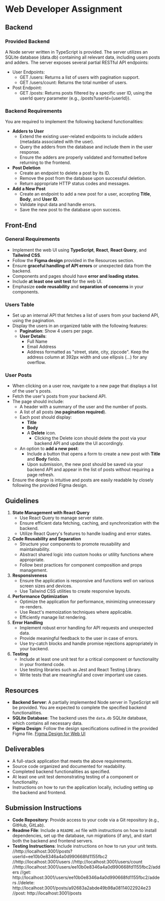# Web Developer Assignment

## Backend

### Provided Backend

A Node server written in TypeScript is provided.
The server utilizes an SQLite database (data.db) containing all relevant data, including users posts and adders.
The server exposes several partial RESTful API endpoints:

- User Endpoints:
  - GET /users: Returns a list of users with pagination support.
  - GET /users/count: Returns the total number of users.
- Post Endpoint:
  - GET /posts: Returns posts filtered by a specific user ID, using the userId query parameter (e.g., /posts?userId={userId}).

### Backend Requirements

You are required to implement the following backend functionalities:

- **Adders to User**
  - Extend the existing user-related endpoints to include adders (metadata associated with the user).
  - Query the adders from the database and include them in the user response.
  - Ensure the adders are properly validated and formatted before returning to the frontend.
- **Post Deletion**
  - Create an endpoint to delete a post by its ID.
  - Remove the post from the database upon successful deletion.
  - Return appropriate HTTP status codes and messages.
- **Add a New Post**
  - Create an endpoint to add a new post for a user, accepting **Title**, **Body**, and **User ID**.
  - Validate input data and handle errors.
  - Save the new post to the database upon success.

## Front-End

### General Requirements

- Implement the web UI using **TypeScript**, **React**, **React Query**, and **Tailwind CSS**.
- Follow the **Figma design** provided in the Resources section.
- Ensure **graceful handling of API errors** or unexpected data from the backend.
- Components and pages should have **error and loading states**.
- Include **at least one unit test** for the web UI.
- Emphasize **code reusability** and **separation of concerns** in your components.

### Users Table

- Set up an internal API that fetches a list of users from your backend API, using the pagination.
- Display the users in an organized table with the following features:
  - **Pagination**: Show 4 users per page.
  - **User Details**:
    - Full Name
    - Email Address
    - Address formatted as "street, state, city, zipcode". Keep the address column at 392px width and use ellipsis (...) for any overflow.

### User Posts

- When clicking on a user row, navigate to a new page that displays a list of the user's posts.
- Fetch the user's posts from your backend API.
- The page should include:
  - A header with a summary of the user and the number of posts.
  - A list of all posts (**no pagination required**).
  - Each post should display:
    - **Title**
    - **Body**
    - A **Delete** icon.
      - Clicking the Delete icon should delete the post via your backend API and update the UI accordingly.
  - An option to **add a new post**:
    - Include a button that opens a form to create a new post with **Title** and **Body** fields.
    - Upon submission, the new post should be saved via your backend API and appear in the list of posts without requiring a page refresh.
- Ensure the design is intuitive and posts are easily readable by closely following the provided Figma design.

## Guidelines

1. **State Management with React Query**
   - Use React Query to manage server state.
   - Ensure efficient data fetching, caching, and synchronization with the backend.
   - Utilize React Query's features to handle loading and error states.
2. **Code Reusability and Separation**
   - Structure your components to promote reusability and maintainability.
   - Abstract shared logic into custom hooks or utility functions where appropriate.
   - Follow best practices for component composition and props management.
3. **Responsiveness**
   - Ensure the application is responsive and functions well on various screen sizes and devices.
   - Use Tailwind CSS utilities to create responsive layouts.
4. **Performance Optimization**
   - Optimize the application for performance, minimizing unnecessary re-renders.
   - Use React's memoization techniques where applicable.
   - Efficiently manage list rendering.
5. **Error Handling**
   - Implement robust error handling for API requests and unexpected data.
   - Provide meaningful feedback to the user in case of errors.
   - Use try-catch blocks and handle promise rejections appropriately in your backend.
6. **Testing**
   - Include at least one unit test for a critical component or functionality in your frontend code.
   - Use testing libraries such as Jest and React Testing Library.
   - Write tests that are meaningful and cover important use cases.

## Resources

- **Backend Server**: A partially implemented Node server in TypeScript will be provided. You are expected to complete the specified backend functionalities.
- **SQLite Database**: The backend uses the `data.db` SQLite database, which contains all necessary data.
- **Figma Design**: Follow the design specifications outlined in the provided Figma file.
  [Figma Design for Web UI](https://www.figma.com/design/Wkbz27sGWBOFMDocOck4mm/Full-Stack-Developer-Assignment?node-id=0-1&node-type=canvas&t=zK4X8qKaPmxu84XZ-0)

## Deliverables

- A full-stack application that meets the above requirements.
- Source code organized and documented for readability.
- Completed backend functionalities as specified.
- At least one unit test demonstrating testing of a component or functionality.
- Instructions on how to run the application locally, including setting up the backend and frontend.

## Submission Instructions

- **Code Repository**: Provide access to your code via a Git repository (e.g., GitHub, GitLab).
- **Readme File**: Include a `README.md` file with instructions on how to install dependencies, set up the database, run migrations (if any), and start both the backend and frontend servers.
- **Testing Instructions**: Include instructions on how to run your unit tests.
//http://localhost:3001/posts?userId=ee10b0e8346a4a0d990668fd1155fbc2
//http://localhost:3001/users
//http://localhost:3001/users/count
//http://localhost:3001/users/ee10b0e8346a4a0d990668fd1155fbc2/adders
//get: http://localhost:3001/users/ee10b0e8346a4a0d990668fd1155fbc2/adders
//delete: http://localhost:3001/posts/a92683a2abde49b98a08114022924e23
//post: http://localhost:3001/posts
